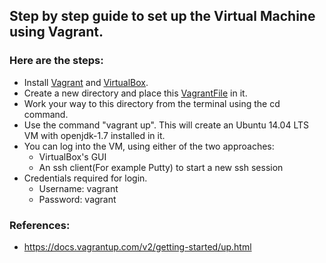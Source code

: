 ## Step by step guide to set up the Virtual Machine using Vagrant.

### Here are the steps:
* Install [Vagrant](https://www.vagrantup.com/downloads.html) and [VirtualBox](https://www.virtualbox.org/wiki/Downloads).
* Create a new directory and place this [VagrantFile](https://github.com/SoftwareEngineeringToolDemos/ICSE-2011-Checker-Framework/blob/master/build-vm/Vagrantfile) in it.
* Work your way to this directory from the terminal using the cd command.
* Use the command "vagrant up". This will create an Ubuntu 14.04 LTS VM with openjdk-1.7 installed in it.
* You can log into the VM, using either of the two approaches:
  * VirtualBox's GUI
  * An ssh client(For example Putty) to start a new ssh session
* Credentials required for login.
  * Username: vagrant
  * Password: vagrant

### References:
* https://docs.vagrantup.com/v2/getting-started/up.html

